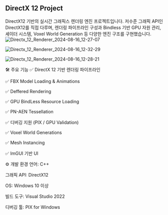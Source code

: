 ## DirectX 12 Project

DirectX12 기반의 실시간 그래픽스 렌더링 엔진 프로젝트입니다. 저수준 그래픽 API인 DirectX12를 직접 다루며, 렌더링 파이프라인 구성과 Bindless 기반 GPU 자원 관리, 셰이더 시스템, Voxel World Generation 등 다양한 엔진 구조를 구현했습니다.
![Directx_12_Renderer_2024-08-16_12-27-07](https://github.com/user-attachments/assets/383c10e7-ac3f-4af8-9ea7-336118e1b6dc)

![Directx_12_Renderer_2024-08-16_12-32-29](https://github.com/user-attachments/assets/4a9bfe39-dade-4d24-8491-070f1f427c3e)

![Directx_12_Renderer_2024-08-16_12-28-21](https://github.com/user-attachments/assets/42b9236e-8d16-43fb-a314-78e32de9225e)

🛠️ 주요 기능
✅ DirectX 12 기반 렌더링 파이프라인

✅ FBX Model Loading & Animations

✅ Deffered Rendering

✅ GPU BindLess Resource Loading 

✅ PN-AEN Tessellation

✅ 디버깅 지원 (PIX / GPU Validation)

✅ Voxel World Generations

✅ Mesh Instancing

✅ ImGUI 기반 UI

⚙️ 개발 환경
언어: C++

그래픽 API: DirectX12

OS: Windows 10 이상

빌드 도구: Visual Studio 2022

디버깅 툴: PIX for Windows
